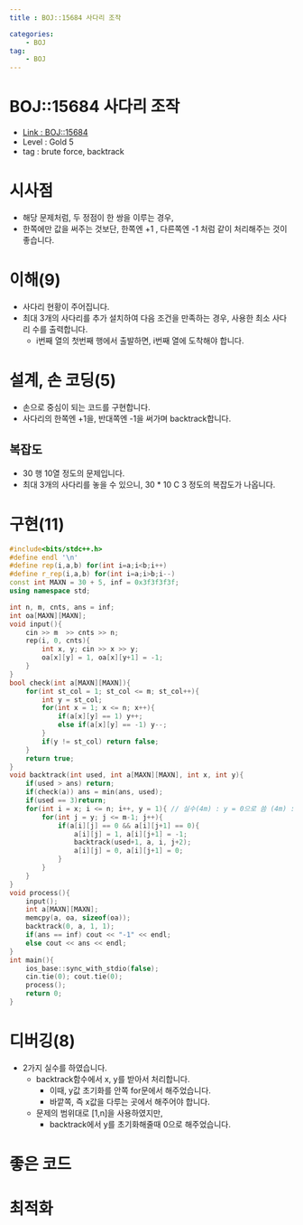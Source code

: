 ```yaml
---
title : BOJ::15684 사다리 조작

categories:
    - BOJ
tag:
    - BOJ
---
```

# BOJ::15684 사다리 조작
- [Link : BOJ::15684](https://www.acmicpc.net/problem/15684)
- Level : Gold 5
- tag : brute force, backtrack

# 시사점
- 해당 문제처럼, 두 정점이 한 쌍을 이루는 경우,
- 한쪽에만 값을 써주는 것보단, 한쪽엔 +1 , 다른쪽엔 -1 처럼 같이 처리해주는 것이 좋습니다.

# 이해(9)
- 사다리 현황이 주어집니다.
- 최대 3개의 사다리를 추가 설치하여 다음 조건을 만족하는 경우, 사용한 최소 사다리 수를 출력합니다.
  - i번째 열의 첫번째 행에서 출발하면, i번째 열에 도착해야 합니다.

# 설계, 손 코딩(5)
- 손으로 중심이 되는 코드를 구현합니다.
- 사다리의 한쪽엔 +1을, 반대쪽엔 -1을 써가며 backtrack합니다.

## 복잡도
- 30 행 10열 정도의 문제입니다.
- 최대 3개의 사다리를 놓을 수 있으니, 30 * 10 C 3 정도의 복잡도가 나옵니다.

# 구현(11)

```cpp
#include<bits/stdc++.h>
#define endl '\n'
#define rep(i,a,b) for(int i=a;i<b;i++)
#define r_rep(i,a,b) for(int i=a;i>b;i--)
const int MAXN = 30 + 5, inf = 0x3f3f3f3f;
using namespace std;

int n, m, cnts, ans = inf;
int oa[MAXN][MAXN];
void input(){
    cin >> m  >> cnts >> n;
    rep(i, 0, cnts){
        int x, y; cin >> x >> y;
        oa[x][y] = 1, oa[x][y+1] = -1;
    }
}
bool check(int a[MAXN][MAXN]){
    for(int st_col = 1; st_col <= m; st_col++){
        int y = st_col;
        for(int x = 1; x <= n; x++){
            if(a[x][y] == 1) y++;
            else if(a[x][y] == -1) y--;
        }
        if(y != st_col) return false;
    }
    return true;
}
void backtrack(int used, int a[MAXN][MAXN], int x, int y){
    if(used > ans) return;
    if(check(a)) ans = min(ans, used);
    if(used == 3)return;
    for(int i = x; i <= n; i++, y = 1){ // 실수(4m) : y = 0으로 씀 (4m) : y=1을 아래 for문에 넣음
        for(int j = y; j <= m-1; j++){
            if(a[i][j] == 0 && a[i][j+1] == 0){
                a[i][j] = 1, a[i][j+1] = -1;
                backtrack(used+1, a, i, j+2);
                a[i][j] = 0, a[i][j+1] = 0;
            }
        }
    }
}
void process(){
    input();
    int a[MAXN][MAXN];
    memcpy(a, oa, sizeof(oa));
    backtrack(0, a, 1, 1);
    if(ans == inf) cout << "-1" << endl;
    else cout << ans << endl;
}
int main(){
    ios_base::sync_with_stdio(false);
    cin.tie(0); cout.tie(0);
    process();
    return 0;
}
```

# 디버깅(8)
- 2가지 실수를 하였습니다.
  - backtrack함수에서 x, y를 받아서 처리합니다.
    - 이때, y값 초기화를 안쪽 for문에서 해주었습니다.
    - 바깥쪽, 즉 x값을 다루는 곳에서 해주어야 합니다.
  - 문제의 범위대로 [1,n]을 사용하였지만,
    - backtrack에서 y를 초기화해줄때 0으로 해주었습니다.
# 좋은 코드

# 최적화
